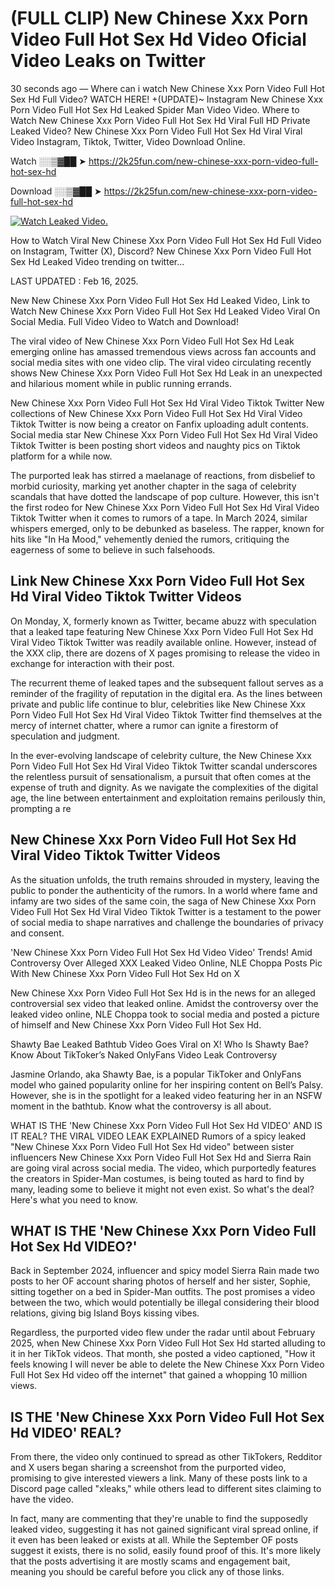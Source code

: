 # (FULL CLIP) New Chinese Xxx Porn Video Full Hot Sex Hd Video Oficial Video Leaks on Twitter

30 seconds ago — Where can i watch New Chinese Xxx Porn Video Full Hot Sex Hd Full Video? WATCH HERE! +(UPDATE)~ Instagram New Chinese Xxx Porn Video Full Hot Sex Hd Leaked Spider Man Video Video. Where to Watch New Chinese Xxx Porn Video Full Hot Sex Hd Viral Full HD Private Leaked Video? New Chinese Xxx Porn Video Full Hot Sex Hd Viral Viral Video Instagram, Tiktok, Twitter, Video Download Online.

Watch ░░▒▓██ ➤ https://2k25fun.com/new-chinese-xxx-porn-video-full-hot-sex-hd

Download ░░▒▓██ ➤ https://2k25fun.com/new-chinese-xxx-porn-video-full-hot-sex-hd

[![Watch Leaked Video.](https://miro.medium.com/v2/resize:fit:828/format:webp/1*cilzJN44JGOrTw9NJCrNHA.gif "Watch Leaked Video")](https://2k25fun.com/new-chinese-xxx-porn-video-full-hot-sex-hd)

How to Watch Viral New Chinese Xxx Porn Video Full Hot Sex Hd Full Video on Instagram, Twitter (X), Discord? New Chinese Xxx Porn Video Full Hot Sex Hd Leaked Video trending on twitter...

LAST UPDATED : Feb 16, 2025.

New New Chinese Xxx Porn Video Full Hot Sex Hd Leaked Video, Link to Watch New Chinese Xxx Porn Video Full Hot Sex Hd Leaked Video Viral On Social Media. Full Video Video to Watch and Download!

The viral video of New Chinese Xxx Porn Video Full Hot Sex Hd Leak emerging online has amassed tremendous views across fan accounts and social media sites with one video clip. The viral video circulating recently shows New Chinese Xxx Porn Video Full Hot Sex Hd Leak in an unexpected and hilarious moment while in public running errands.

New Chinese Xxx Porn Video Full Hot Sex Hd Viral Video Tiktok Twitter New collections of New Chinese Xxx Porn Video Full Hot Sex Hd Viral Video Tiktok Twitter is now being a creator on Fanfix uploading adult contents. Social media star New Chinese Xxx Porn Video Full Hot Sex Hd Viral Video Tiktok Twitter is been posting short videos and naughty pics on Tiktok platform for a while now.

The purported leak has stirred a maelanage of reactions, from disbelief to morbid curiosity, marking yet another chapter in the saga of celebrity scandals that have dotted the landscape of pop culture. However, this isn't the first rodeo for New Chinese Xxx Porn Video Full Hot Sex Hd Viral Video Tiktok Twitter when it comes to rumors of a tape. In March 2024, similar whispers emerged, only to be debunked as baseless. The rapper, known for hits like "In Ha Mood," vehemently denied the rumors, critiquing the eagerness of some to believe in such falsehoods.

## Link New Chinese Xxx Porn Video Full Hot Sex Hd Viral Video Tiktok Twitter Videos

On Monday, X, formerly known as Twitter, became abuzz with speculation that a leaked tape featuring New Chinese Xxx Porn Video Full Hot Sex Hd Viral Video Tiktok Twitter was readily available online. However, instead of the XXX clip, there are dozens of X pages promising to release the video in exchange for interaction with their post.

The recurrent theme of leaked tapes and the subsequent fallout serves as a reminder of the fragility of reputation in the digital era. As the lines between private and public life continue to blur, celebrities like New Chinese Xxx Porn Video Full Hot Sex Hd Viral Video Tiktok Twitter find themselves at the mercy of internet chatter, where a rumor can ignite a firestorm of speculation and judgment.

In the ever-evolving landscape of celebrity culture, the New Chinese Xxx Porn Video Full Hot Sex Hd Viral Video Tiktok Twitter scandal underscores the relentless pursuit of sensationalism, a pursuit that often comes at the expense of truth and dignity. As we navigate the complexities of the digital age, the line between entertainment and exploitation remains perilously thin, prompting a re

##  New Chinese Xxx Porn Video Full Hot Sex Hd Viral Video Tiktok Twitter Videos

As the situation unfolds, the truth remains shrouded in mystery, leaving the public to ponder the authenticity of the rumors. In a world where fame and infamy are two sides of the same coin, the saga of New Chinese Xxx Porn Video Full Hot Sex Hd Viral Video Tiktok Twitter is a testament to the power of social media to shape narratives and challenge the boundaries of privacy and consent.

'New Chinese Xxx Porn Video Full Hot Sex Hd Video Video' Trends! Amid Controversy Over Alleged XXX Leaked Video Online, NLE Choppa Posts Pic With New Chinese Xxx Porn Video Full Hot Sex Hd on X

New Chinese Xxx Porn Video Full Hot Sex Hd is in the news for an alleged controversial sex video that leaked online. Amidst the controversy over the leaked video online, NLE Choppa took to social media and posted a picture of himself and New Chinese Xxx Porn Video Full Hot Sex Hd.

Shawty Bae Leaked Bathtub Video Goes Viral on X! Who Is Shawty Bae? Know About TikToker’s Naked OnlyFans Video Leak Controversy

Jasmine Orlando, aka Shawty Bae, is a popular TikToker and OnlyFans model who gained popularity online for her inspiring content on Bell’s Palsy. However, she is in the spotlight for a leaked video featuring her in an NSFW moment in the bathtub. Know what the controversy is all about.

WHAT IS THE 'New Chinese Xxx Porn Video Full Hot Sex Hd VIDEO' AND IS IT REAL? THE VIRAL VIDEO LEAK EXPLAINED Rumors of a spicy leaked "New Chinese Xxx Porn Video Full Hot Sex Hd video" between sister influencers New Chinese Xxx Porn Video Full Hot Sex Hd and Sierra Rain are going viral across social media. The video, which purportedly features the creators in Spider-Man costumes, is being touted as hard to find by many, leading some to believe it might not even exist. So what's the deal? Here's what you need to know.

## WHAT IS THE 'New Chinese Xxx Porn Video Full Hot Sex Hd VIDEO?'

Back in September 2024, influencer and spicy model Sierra Rain made two posts to her OF account sharing photos of herself and her sister, Sophie, sitting together on a bed in Spider-Man outfits. The post promises a video between the two, which would potentially be illegal considering their blood relations, giving big Island Boys kissing vibes.

Regardless, the purported video flew under the radar until about February 2025, when New Chinese Xxx Porn Video Full Hot Sex Hd started alluding to it in her TikTok videos. That month, she posted a video captioned, "How it feels knowing I will never be able to delete the New Chinese Xxx Porn Video Full Hot Sex Hd video off the internet" that gained a whopping 10 million views.

## IS THE 'New Chinese Xxx Porn Video Full Hot Sex Hd VIDEO' REAL?

From there, the video only continued to spread as other TikTokers, Redditor and X users began sharing a screenshot from the purported video, promising to give interested viewers a link. Many of these posts link to a Discord page called "xleaks," while others lead to different sites claiming to have the video.

In fact, many are commenting that they're unable to find the supposedly leaked video, suggesting it has not gained significant viral spread online, if it even has been leaked or exists at all. While the September OF posts suggest it exists, there is no solid, easily found proof of this. It's more likely that the posts advertising it are mostly scams and engagement bait, meaning you should be careful before you click any of those links.